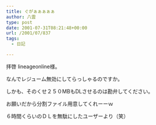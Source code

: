 ```yaml
---
title: ぐがぁぁぁぁぁ
author: 八雲
type: post
date: 2001-07-31T08:21:48+00:00
url: /2001/07/837
tags:
  - 日記

---
```

拝啓 lineageonline様。

なんでレジューム無効にしてらっしゃるのですか。
  
しかも、そのくせ２５０MBもDLさせるのは勘弁してください。
  
お願いだから分割ファイル用意してくれーーｗ

６時間くらいのＤＬを無駄にしたユーザーより（笑）
